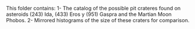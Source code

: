 This folder contains:
1- The catalog of the possible pit crateres found on asteroids (243) Ida, (433) Eros y (951) Gaspra and the Martian Moon Phobos.
2- Mirrored histograms of the size of these craters for comparison.

